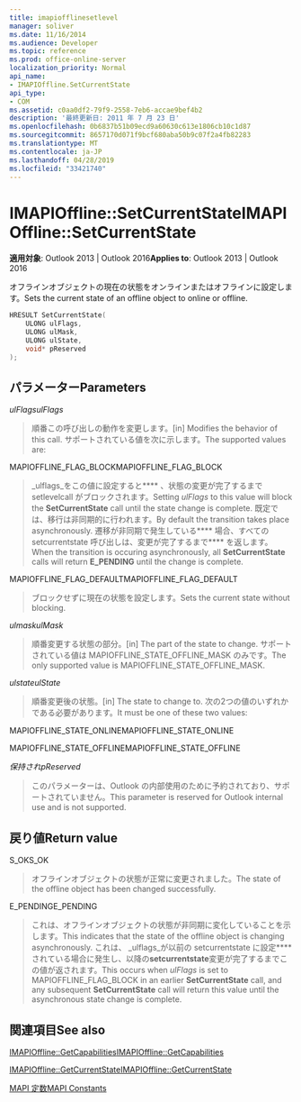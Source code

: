 ```yaml
---
title: imapiofflinesetlevel
manager: soliver
ms.date: 11/16/2014
ms.audience: Developer
ms.topic: reference
ms.prod: office-online-server
localization_priority: Normal
api_name:
- IMAPIOffline.SetCurrentState
api_type:
- COM
ms.assetid: c0aa0df2-79f9-2558-7eb6-accae9bef4b2
description: '最終更新日: 2011 年 7 月 23 日'
ms.openlocfilehash: 0b6837b51b09ecd9a60630c613e1806cb10c1d87
ms.sourcegitcommit: 8657170d071f9bcf680aba50b9c07f2a4fb82283
ms.translationtype: MT
ms.contentlocale: ja-JP
ms.lasthandoff: 04/28/2019
ms.locfileid: "33421740"
---
```

# <a name="imapiofflinesetcurrentstate"></a><span data-ttu-id="ab009-103">IMAPIOffline::SetCurrentState</span><span class="sxs-lookup"><span data-stu-id="ab009-103">IMAPIOffline::SetCurrentState</span></span>

  
  
<span data-ttu-id="ab009-104">**適用対象**: Outlook 2013 | Outlook 2016</span><span class="sxs-lookup"><span data-stu-id="ab009-104">**Applies to**: Outlook 2013 | Outlook 2016</span></span> 
  
<span data-ttu-id="ab009-105">オフラインオブジェクトの現在の状態をオンラインまたはオフラインに設定します。</span><span class="sxs-lookup"><span data-stu-id="ab009-105">Sets the current state of an offline object to online or offline.</span></span>
  
```cpp
HRESULT SetCurrentState( 
    ULONG ulFlags, 
    ULONG ulMask, 
    ULONG ulState, 
    void* pReserved 
);
```

## <a name="parameters"></a><span data-ttu-id="ab009-106">パラメーター</span><span class="sxs-lookup"><span data-stu-id="ab009-106">Parameters</span></span>

 <span data-ttu-id="ab009-107">_ulFlags_</span><span class="sxs-lookup"><span data-stu-id="ab009-107">_ulFlags_</span></span>
  
> <span data-ttu-id="ab009-108">順番この呼び出しの動作を変更します。</span><span class="sxs-lookup"><span data-stu-id="ab009-108">[in] Modifies the behavior of this call.</span></span> <span data-ttu-id="ab009-109">サポートされている値を次に示します。</span><span class="sxs-lookup"><span data-stu-id="ab009-109">The supported values are:</span></span>
    
<span data-ttu-id="ab009-110">MAPIOFFLINE_FLAG_BLOCK</span><span class="sxs-lookup"><span data-stu-id="ab009-110">MAPIOFFLINE_FLAG_BLOCK</span></span>
  
> <span data-ttu-id="ab009-111">_ulflags_をこの値に設定すると\*\*\*\* 、状態の変更が完了するまで setlevelcall がブロックされます。</span><span class="sxs-lookup"><span data-stu-id="ab009-111">Setting  _ulFlags_ to this value will block the **SetCurrentState** call until the state change is complete.</span></span> <span data-ttu-id="ab009-112">既定では、移行は非同期的に行われます。</span><span class="sxs-lookup"><span data-stu-id="ab009-112">By default the transition takes place asynchronously.</span></span> <span data-ttu-id="ab009-113">遷移が非同期で発生している\*\*\*\* 場合、すべての setcurrentstate 呼び出しは、変更が完了するまで\*\*\*\* を返します。</span><span class="sxs-lookup"><span data-stu-id="ab009-113">When the transition is occuring asynchronously, all **SetCurrentState** calls will return **E_PENDING** until the change is complete.</span></span> 
    
<span data-ttu-id="ab009-114">MAPIOFFLINE_FLAG_DEFAULT</span><span class="sxs-lookup"><span data-stu-id="ab009-114">MAPIOFFLINE_FLAG_DEFAULT</span></span>
  
> <span data-ttu-id="ab009-115">ブロックせずに現在の状態を設定します。</span><span class="sxs-lookup"><span data-stu-id="ab009-115">Sets the current state without blocking.</span></span>
    
 <span data-ttu-id="ab009-116">_ulmask_</span><span class="sxs-lookup"><span data-stu-id="ab009-116">_ulMask_</span></span>
  
> <span data-ttu-id="ab009-117">順番変更する状態の部分。</span><span class="sxs-lookup"><span data-stu-id="ab009-117">[in] The part of the state to change.</span></span> <span data-ttu-id="ab009-118">サポートされている値は MAPIOFFLINE_STATE_OFFLINE_MASK のみです。</span><span class="sxs-lookup"><span data-stu-id="ab009-118">The only supported value is MAPIOFFLINE_STATE_OFFLINE_MASK.</span></span>
    
 <span data-ttu-id="ab009-119">_ulstate_</span><span class="sxs-lookup"><span data-stu-id="ab009-119">_ulState_</span></span>
  
> <span data-ttu-id="ab009-120">順番変更後の状態。</span><span class="sxs-lookup"><span data-stu-id="ab009-120">[in] The state to change to.</span></span> <span data-ttu-id="ab009-121">次の2つの値のいずれかである必要があります。</span><span class="sxs-lookup"><span data-stu-id="ab009-121">It must be one of these two values:</span></span>
    
<span data-ttu-id="ab009-122">MAPIOFFLINE_STATE_ONLINE</span><span class="sxs-lookup"><span data-stu-id="ab009-122">MAPIOFFLINE_STATE_ONLINE</span></span>
  
> 
    
<span data-ttu-id="ab009-123">MAPIOFFLINE_STATE_OFFLINE</span><span class="sxs-lookup"><span data-stu-id="ab009-123">MAPIOFFLINE_STATE_OFFLINE</span></span>
  
> 
    
 <span data-ttu-id="ab009-124">_保持され_</span><span class="sxs-lookup"><span data-stu-id="ab009-124">_pReserved_</span></span>
  
> <span data-ttu-id="ab009-125">このパラメーターは、Outlook の内部使用のために予約されており、サポートされていません。</span><span class="sxs-lookup"><span data-stu-id="ab009-125">This parameter is reserved for Outlook internal use and is not supported.</span></span> 
    
## <a name="return-value"></a><span data-ttu-id="ab009-126">戻り値</span><span class="sxs-lookup"><span data-stu-id="ab009-126">Return value</span></span>

<span data-ttu-id="ab009-127">S_OK</span><span class="sxs-lookup"><span data-stu-id="ab009-127">S_OK</span></span>
  
> <span data-ttu-id="ab009-128">オフラインオブジェクトの状態が正常に変更されました。</span><span class="sxs-lookup"><span data-stu-id="ab009-128">The state of the offline object has been changed successfully.</span></span>
    
<span data-ttu-id="ab009-129">E_PENDING</span><span class="sxs-lookup"><span data-stu-id="ab009-129">E_PENDING</span></span>
  
> <span data-ttu-id="ab009-130">これは、オフラインオブジェクトの状態が非同期に変化していることを示します。</span><span class="sxs-lookup"><span data-stu-id="ab009-130">This indicates that the state of the offline object is changing asynchronously.</span></span> <span data-ttu-id="ab009-131">これは、 _ulflags_が以前の setcurrentstate に設定\*\*\*\* されている場合に発生し、以降の**setcurrentstate**変更が完了するまでこの値が返されます。</span><span class="sxs-lookup"><span data-stu-id="ab009-131">This occurs when  _ulFlags_ is set to MAPIOFFLINE_FLAG_BLOCK in an earlier **SetCurrentState** call, and any subsequent **SetCurrentState** call will return this value until the asynchronous state change is complete.</span></span> 
    
## <a name="see-also"></a><span data-ttu-id="ab009-132">関連項目</span><span class="sxs-lookup"><span data-stu-id="ab009-132">See also</span></span>



[<span data-ttu-id="ab009-133">IMAPIOffline::GetCapabilities</span><span class="sxs-lookup"><span data-stu-id="ab009-133">IMAPIOffline::GetCapabilities</span></span>](imapioffline-getcapabilities.md)
  
[<span data-ttu-id="ab009-134">IMAPIOffline::GetCurrentState</span><span class="sxs-lookup"><span data-stu-id="ab009-134">IMAPIOffline::GetCurrentState</span></span>](imapioffline-getcurrentstate.md)


[<span data-ttu-id="ab009-135">MAPI 定数</span><span class="sxs-lookup"><span data-stu-id="ab009-135">MAPI Constants</span></span>](mapi-constants.md)

